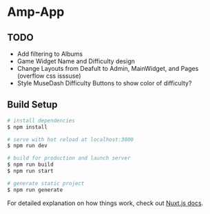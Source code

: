 # Amp-App

## TODO
- Add filtering to Albums
- Game Widget Name and Difficulty design
- Change Layouts from Deafult to Admin, MainWidget, and Pages (overflow css isssuse)
- Style MuseDash Difficulty Buttons to show color of difficulty?

## Build Setup

```bash
# install dependencies
$ npm install

# serve with hot reload at localhost:3000
$ npm run dev

# build for production and launch server
$ npm run build
$ npm run start

# generate static project
$ npm run generate
```

For detailed explanation on how things work, check out [Nuxt.js docs](https://nuxtjs.org).
